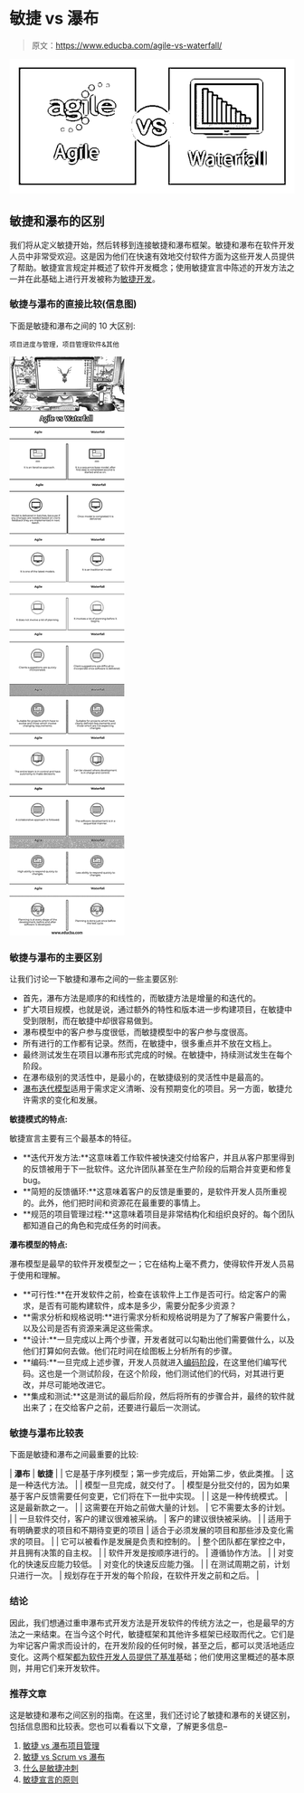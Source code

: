 # 敏捷 vs 瀑布

> 原文：<https://www.educba.com/agile-vs-waterfall/>

![Agile-vs-Waterfall](img/04772ac93fba160e6e0495638d6017eb.png)



## 敏捷和瀑布的区别

我们将从定义敏捷开始，然后转移到连接敏捷和瀑布框架。敏捷和瀑布在软件开发人员中非常受欢迎。这是因为他们在快速有效地交付软件方面为这些开发人员提供了帮助。敏捷宣言规定并概述了软件开发概念；使用敏捷宣言中陈述的开发方法之一并在此基础上进行开发被称为[敏捷开发](https://www.educba.com/agile-development/)。

### 敏捷与瀑布的直接比较(信息图)

下面是敏捷和瀑布之间的 10 大区别:

<small>项目进度与管理，项目管理软件&其他</small>

![Agile vs Waterfall copy 9](img/feee35fcb46ab9bdcd1e7372b8dd7f8b.png)



### 敏捷与瀑布的主要区别

让我们讨论一下敏捷和瀑布之间的一些主要区别:

*   首先，瀑布方法是顺序的和线性的，而敏捷方法是增量的和迭代的。
*   扩大项目规模，也就是说，通过额外的特性和版本进一步构建项目，在敏捷中受到限制，而在敏捷中却很容易做到。
*   瀑布模型中的客户参与度很低，而敏捷模型中的客户参与度很高。
*   所有进行的工作都有记录。然而，在敏捷中，很多重点并不放在文档上。
*   最终测试发生在项目以瀑布形式完成的时候。在敏捷中，持续测试发生在每个阶段。
*   在瀑布级别的灵活性中，是最小的，在敏捷级别的灵活性中是最高的。
*   [瀑布迭代模型](https://www.educba.com/waterfall-model/)适用于需求定义清晰、没有预期变化的项目。另一方面，敏捷允许需求的变化和发展。

**敏捷模式的特点:**

敏捷宣言主要有三个最基本的特征。

*   **迭代开发方法:**这意味着工作软件被快速交付给客户，并且从客户那里得到的反馈被用于下一批软件。这允许团队甚至在生产阶段的后期合并变更和修复 bug。
*   **简短的反馈循环:**这意味着客户的反馈是重要的，是软件开发人员所重视的。此外，他们把时间和资源花在最重要的事情上。
*   **规范的项目管理过程:**这意味着项目是非常结构化和组织良好的。每个团队都知道自己的角色和完成任务的时间表。

**瀑布模型的特点:**

瀑布模型是最早的软件开发模型之一；它在结构上毫不费力，使得软件开发人员易于使用和理解。

*   **可行性:**在开发软件之前，检查在该软件上工作是否可行。给定客户的需求，是否有可能构建软件，成本是多少，需要分配多少资源？
*   **需求分析和规格说明:**进行需求分析和规格说明是为了了解客户需要什么，以及公司是否有资源来满足这些需求。
*   **设计:**一旦完成以上两个步骤，开发者就可以勾勒出他们需要做什么，以及他们打算如何去做。他们花时间在绘图板上分析所有的步骤。
*   **编码:**一旦完成上述步骤，开发人员就进入[编码阶段](https://www.educba.com/careers-in-coding/)，在这里他们编写代码。这也是一个测试阶段，在这个阶段，他们测试他们的代码，对其进行更改，并尽可能地改进它。
*   **集成和测试:**这是测试的最后阶段，然后将所有的步骤合并，最终的软件就出来了；在交给客户之前，还要进行最后一次测试。

### 敏捷与瀑布比较表

下面是敏捷和瀑布之间最重要的比较:

| **瀑布** | **敏捷** |
| 它是基于序列模型；第一步完成后，开始第二步，依此类推。 | 这是一种迭代方法。 |
| 模型一旦完成，就交付了。 | 模型是分批交付的，因为如果基于客户反馈需要任何变更，它们将在下一批中实现。 |
| 这是一种传统模式。 | 这是最新款之一。 |
| 这需要在开始之前做大量的计划。 | 它不需要太多的计划。 |
| 一旦软件交付，客户的建议很难被采纳。 | 客户的建议很快被采纳。 |
| 适用于有明确要求的项目和不期待变更的项目 | 适合于必须发展的项目和那些涉及变化需求的项目。 |
| 它可以被看作是发展是负责和控制的。 | 整个团队都在掌控之中，并且拥有决策的自主权。 |
| 软件开发是按顺序进行的。 | 遵循协作方法。 |
| 对变化的快速反应能力较低。 | 对变化的快速反应能力强。 |
| 在测试周期之前，计划只进行一次。 | 规划存在于开发的每个阶段，在软件开发之前和之后。 |

### 结论

因此，我们想通过重申瀑布式开发方法是开发软件的传统方法之一，也是最早的方法之一来结束。在当今这个时代，敏捷框架和其他许多框架已经取而代之。它们是为牢记客户需求而设计的，在开发阶段的任何时候，甚至之后，都可以灵活地适应变化。这两个框架[都为软件开发人员提供了基准](https://www.educba.com/benchmark-testing/)基础；他们使用这里概述的基本原则，并用它们来开发软件。

### 推荐文章

这是敏捷和瀑布之间区别的指南。在这里，我们还讨论了敏捷和瀑布的关键区别，包括信息图和比较表。您也可以看看以下文章，了解更多信息–

1.  [敏捷 vs 瀑布项目管理](https://www.educba.com/agile-vs-waterfall-project-management/)
2.  [敏捷 vs Scrum vs 瀑布](https://www.educba.com/agile-vs-scrum-vs-waterfall/)
3.  [什么是敏捷冲刺](https://www.educba.com/what-is-agile-sprint/)
4.  [敏捷宣言的原则](https://www.educba.com/principles-of-agile-manifesto/)





